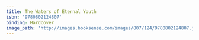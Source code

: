 ```yaml
---
title: The Waters of Eternal Youth
isbn: '9780802124807'
binding: Hardcover
image_path: 'http://images.booksense.com/images/807/124/9780802124807.jpg'
---
```


